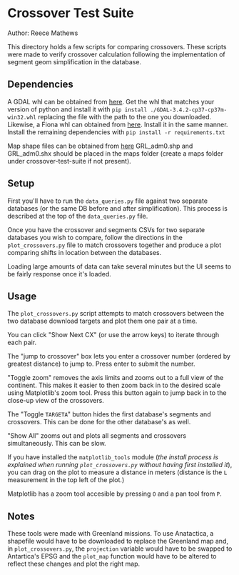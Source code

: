 # Crossover Test Suite

Author: Reece Mathews

This directory holds a few scripts for comparing crossovers. These scripts were made to verify crossover calculation following the implementation of
segment geom simplification in the database.

## Dependencies

A GDAL whl can be obtained from [here](https://www.lfd.uci.edu/~gohlke/pythonlibs/#gdal).
    Get the whl that matches your version of python and install it with
    `pip install ./GDAL-3.4.2-cp37-cp37m-win32.whl`
    replacing the file with the path to the one you downloaded.
Likewise, a Fiona whl can obtained from [here](https://www.lfd.uci.edu/~gohlke/pythonlibs/#fiona).
    Install it in the same manner.
Install the remaining dependencies with `pip install -r requirements.txt`

Map shape files can be obtained from [here](https://maps.princeton.edu/catalog/stanford-sd368wz2435)
GRL_adm0.shp and GRL_adm0.shx should be placed in the maps folder (create a maps folder under crossover-test-suite if not present).

## Setup

First you'll have to run the `data_queries.py` file against two separate databases (or the same DB before and after simplification). This process is described at the top of the `data_queries.py` file.

Once you have the crossover and segments CSVs for two separate databases you wish to compare, follow the directions in the `plot_crossovers.py` file to match crossovers together and produce a plot comparing shifts in location between the databases.

Loading large amounts of data can take several minutes but the UI seems to be fairly response once it's loaded.

## Usage

The `plot_crossovers.py` script attempts to match crossovers between the two database download targets and plot them one pair at a time.

You can click "Show Next CX" (or use the arrow keys) to iterate through each pair.

The "jump to crossover" box lets you enter a crossover number (ordered by greatest distance) to jump to. Press enter to submit the number.

"Toggle zoom" removes the axis limits and zooms out to a full view of the continent. This makes it easier to then zoom back in to the desired scale using Matplotlib's zoom tool. Press this button again to jump back in to the close-up view of the crossovers.

The "Toggle `TARGETA`" button hides the first database's segments and crossovers. This can be done for the other database's as well.

"Show All" zooms out and plots all segments and crossovers simultaneously. This can be slow.

If you have installed the `matplotlib_tools` module (*the install process is explained when running `plot_crossovers.py` without having first installed it*), you can drag on the plot to measure a distance in meters (distance is the `L` measurement in the top left of the plot.)

Matplotlib has a zoom tool accesible by pressing `O` and a pan tool from `P`.

## Notes

These tools were made with Greenland missions. To use Anatactica, a shapefile would have to be downloaded to replace the Greenland map and, in `plot_crossovers.py`, the `projection` variable would have to be swapped to Antartica's EPSG and the `plot_map` function would have to be altered to reflect these changes and plot the right map.
